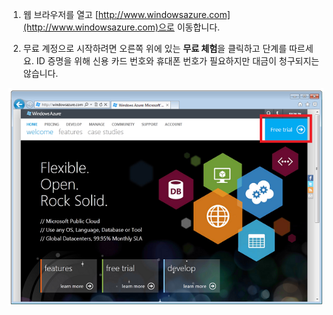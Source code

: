 1.  웹 브라우저를 열고 [http://www.windowsazure.com](http://www.windowsazure.com)으로 이동합니다.

2.  무료 계정으로 시작하려면 오른쪽 위에 있는 **무료 체험**을 클릭하고 단계를 따르세요. ID 증명을 위해 신용 카드 번호와 휴대폰 번호가 필요하지만 대금이 청구되지는 않습니다.

![Azure 웹 사이트][Azure 웹 사이트]

  [Azure 웹 사이트]: ./media/create-azure-account/freetrialonwindowsazurehomepage.png
